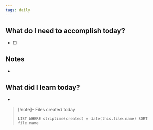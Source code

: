 ```yaml
---  
tags: daily
---  
```

  
## What do I need to accomplish today?

- [ ]  

## Notes

-  
  
## What did I learn today?

- 

> [!note]- Files created today
>```dataview  
>LIST WHERE striptime(created) = date(this.file.name) SORT file.name
>```
